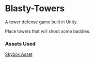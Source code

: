 # Blasty-Towers
A tower defense game built in Unity.

Place towers that will shoot some baddies.


### Assets Used
[Skybox Asset](https://assetstore.unity.com/packages/2d/textures-materials/sky/farland-skies-cloudy-crown-60004)